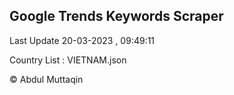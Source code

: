 

## Google Trends Keywords Scraper 
 
Last Update 20-03-2023 , 09:49:11

Country List :
VIETNAM.json



© Abdul Muttaqin 
